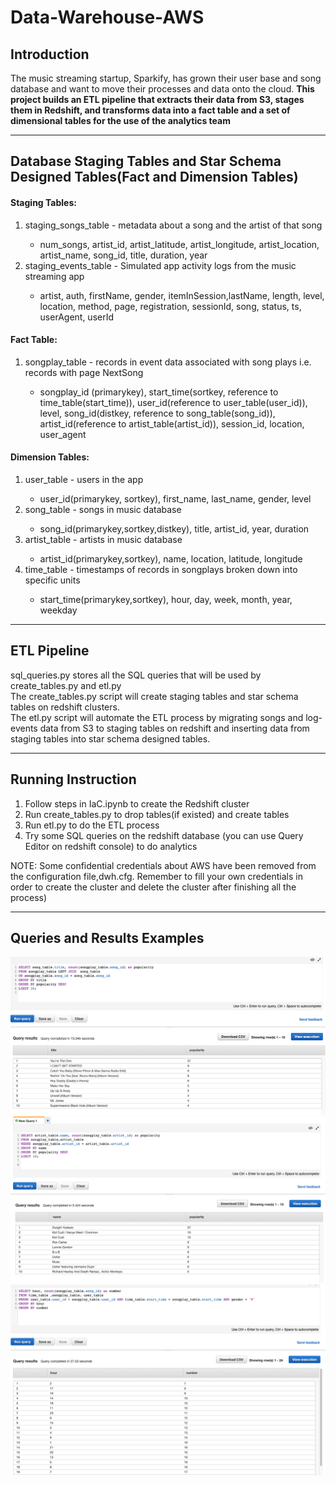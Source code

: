 # Data-Warehouse-AWS
<h2>Introduction</h2>
The music streaming startup, Sparkify, has grown their user base and song database and want to move their processes and data onto the cloud. <strong>This project builds an ETL pipeline that extracts their data from S3, stages them in Redshift, and transforms data into a fact table and a set of dimensional tables for the use of the analytics team </strong>

-------------------------------------------------

<h2>Database Staging Tables and Star Schema Designed Tables(Fact and Dimension Tables)</h2>
<h4>Staging Tables:</h4>
<ol>
<li>staging_songs_table - metadata about a song and the artist of that song</li>
<ul>
<li>num_songs, artist_id, artist_latitude, artist_longitude,  artist_location, artist_name, song_id, title, duration, year</li>
</ul>
<li>staging_events_table - Simulated app activity logs from the music streaming app </li>
<ul>
<li>artist, auth, firstName, gender, itemInSession,lastName, length, level, location,
method, page, registration, sessionId, song, status, ts, userAgent, userId</li>
</ul>
</ol>

<h4>Fact Table:</h4>
<ol>
<li>songplay_table - records in event data associated with song plays i.e. records with page NextSong</li>
<ul>
<li>songplay_id (primarykey), start_time(sortkey, reference to time_table(start_time)), user_id(reference to user_table(user_id)), level, song_id(distkey, reference to song_table(song_id)), artist_id(reference to artist_table(artist_id)), session_id, location, user_agent</li>
</ul>
</ol>

<h4>Dimension Tables:</h4>
<ol>
<li>user_table - users in the app</li>
<ul>
<li>user_id(primarykey, sortkey), first_name, last_name, gender, level</li>
</ul>
<li>song_table - songs in music database</li>
<ul>
<li>song_id(primarykey,sortkey,distkey), title, artist_id, year, duration</li>
</ul>
<li>artist_table - artists in music database</li>
<ul>
<li>artist_id(primarykey,sortkey), name, location, latitude, longitude</li>
</ul>
<li>time_table - timestamps of records in songplays broken down into specific units</li>
<ul>
<li>start_time(primarykey,sortkey), hour, day, week, month, year, weekday</li>
</ul>
</ol>

---------------------------------

<h2>ETL Pipeline</h2>
sql_queries.py stores all the SQL queries that will be used by create_tables.py and etl.py<br>
The create_tables.py script will create staging tables and star schema tables on redshift clusters.<br>
The etl.py script will automate the ETL process by migrating songs and log-events data from S3 to staging tables on redshift and inserting data from staging tables into star schema designed tables.

---------------------------------

<h2>Running Instruction</h2>
<ol>
<li>Follow steps in IaC.ipynb to create the Redshift cluster </li>
<li>Run create_tables.py to drop tables(if existed) and create tables</li>
<li>Run etl.py to do the ETL process</li>
<li>Try some SQL queries on the redshift database (you can use Query Editor on redshift console) to do analytics</li>
</ol>
NOTE: Some confidential credentials about AWS have been removed from the configuration file,dwh.cfg. Remember to fill your own credentials in order to create the cluster and delete the cluster after finishing all the process)

---------------------------------

<h2>Queries and Results Examples</h2>

![Examples](Most_Popular_Songs.png)
![Examples](most_popular_artist.png)
![Examples](songnumber_by_hours_for_female.png)
